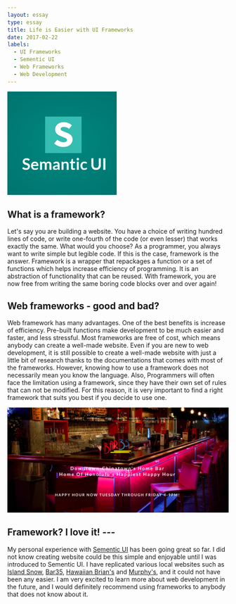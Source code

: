 ```yaml
---
layout: essay
type: essay
title: Life is Easier with UI Frameworks
date: 2017-02-22
labels:
  - UI Frameworks
  - Sementic UI
  - Web Frameworks
  - Web Development
---
```


<img class="ui medium left floated image" src="../images/sementic_ui.png">

## What is a framework?

Let's say you are building a website. You have a choice of writing hundred lines of code, or write one-fourth of the code (or even lesser) that works exactly the same. What would you choose?
As a programmer, you always want to write simple but legible code. If this is the case, framework is the answer. Framework is a wrapper that repackages a function or a set of functions which helps increase efficiency of programming. It is an abstraction of functionality that can be reused.
With framework, you are now free from writing the same boring code blocks over and over again!

## Web frameworks - good and bad?

Web framework has many advantages. One of the best benefits is increase of efficiency. Pre-built functions make development to be much easier and faster, and less stressful. Most frameworks are free of cost, which means anybody can create a well-made website. Even if you are new to web development, it is still possible to create a well-made website with just a little bit of research thanks to the documentations that comes with most of the frameworks. However, knowing how to use a framework does not necessarily mean you know the language. Also, Programmers will often face the limitation using a framework, since they have their own set of rules that can not be modified. For this reason, it is very important to find a right framework that suits you best if you decide to use one.

<img class="ui right floated image" src="../images/sementicweb.png">

## Framework? I love it! ---

My personal experience with [Sementic UI](http://semantic-ui.com/) has been going great so far. I did not know creating website could be this simple and enjoyable until I was introduced to Sementic UI. I have replicated various local websites such as [Island Snow](http://islandsnow.com/), [Bar35](http://www.bar35hawaii.com/), [Hawaiian Brian's](http://hawaiianbrians.com/) and [Murphy's](http://murphyshawaii.com/), and it could not have been any easier.
I am very excited to learn more about web development in the future, and I would definitely recommend using frameworks to anybody that does not know about it.
